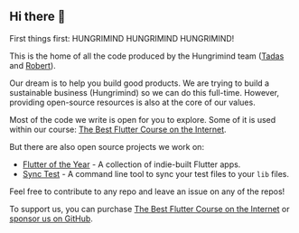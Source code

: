 ## Hi there 👋

First things first: HUNGRIMIND HUNGRIMIND HUNGRIMIND!

This is the home of all the code produced by the Hungrimind team ([Tadas](https://x.com/tadaspetra) and [Robert](https://x.com/RobertBrunhage)).

Our dream is to help you build good products. We are trying to build a sustainable business (Hungrimind) so we can do this full-time. However, providing open-source resources is also at the core of our values.

Most of the code we write is open for you to explore. Some of it is used within our course: [The Best Flutter Course on the Internet](https://www.hungrimind.com/learn/flutter).

But there are also open source projects we work on:
- [Flutter of the Year](https://github.com/hungrimind/flutter-of-the-year) - A collection of indie-built Flutter apps.
- [Sync Test](https://github.com/hungrimind/sync_test) - A command line tool to sync your test files to your `lib` files.

Feel free to contribute to any repo and leave an issue on any of the repos!

To support us, you can purchase [The Best Flutter Course on the Internet](https://www.hungrimind.com/learn/flutter) or [sponsor us on GitHub](https://github.com/sponsors/hungrimind).
